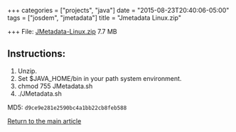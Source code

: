 +++
categories = ["projects", "java"]
date = "2015-08-23T20:40:06-05:00"
tags = ["josdem", "jmetadata"]
title = "Jmetadata Linux.zip"

+++
File: [JMetadata-Linux.zip](https://mega.nz/#!RdRhQCwZ!G3zqJJwk2z4ueq1ToZo7fcP8wVsZ08uXew9mdNUHWjk) 7.7 MB

## Instructions:
1. Unzip.
2. Set $JAVA_HOME/bin in your path system environment.
3. chmod 755 JMetadata.sh
4. ./JMetadata.sh

MD5: `d9ce9e281e2590bc4a1bb22cb8feb588`

[Return to the main article](/jmetadata/jmetadata)

